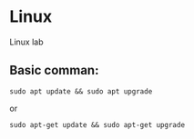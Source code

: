 # Linux
Linux lab
## Basic comman:
    sudo apt update && sudo apt upgrade
or

    sudo apt-get update && sudo apt-get upgrade
